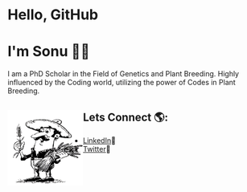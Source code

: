 # Hello, GitHub

# I'm Sonu 👋🏾 

I am a PhD Scholar in the Field of Genetics and Plant Breeding. Highly influenced by the Coding world, utilizing the power of Codes in Plant Breeding.

## **Lets Connect** 🌎: <img align="left" width="150" height="150" src="https://github.com/sonulangaya/sonulangaya/blob/master/Breeder.png?raw=true"></a>
- <a href="https://www.linkedin.com/in/sonulangaya/">LinkedIn</a>💼    
- <a href="https://www.twitter.com/sonulangaya/">Twitter</a>💼


